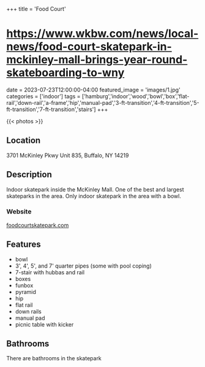 +++
title = 'Food Court'
# https://www.wkbw.com/news/local-news/food-court-skatepark-in-mckinley-mall-brings-year-round-skateboarding-to-wny
date = 2023-07-23T12:00:00-04:00
featured_image = 'images/1.jpg'
categories = ['indoor']
tags = ['hamburg','indoor','wood','bowl','box','flat-rail','down-rail','a-frame','hip','manual-pad','3-ft-transition','4-ft-transition','5-ft-transition','7-ft-transition','stairs']
+++

{{< photos >}}

## Location 

3701 McKinley Pkwy Unit 835, Buffalo, NY 14219

## Description

Indoor skatepark inside the McKinley Mall. One of the best and largest skateparks in the area. Only indoor skatepark in the area with a bowl.

### Website

[foodcourtskatepark.com](https://www.foodcourtskatepark.com/)

## Features

- bowl
- 3', 4', 5', and 7' quarter pipes (some with pool coping)
- 7-stair with hubbas and rail
- boxes
- funbox
- pyramid
- hip
- flat rail
- down rails
- manual pad
- picnic table with kicker

## Bathrooms

There are bathrooms in the skatepark


